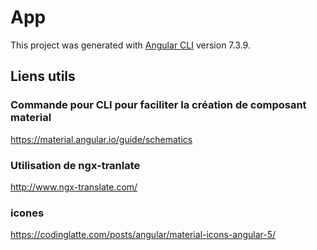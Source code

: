 # App

This project was generated with [Angular CLI](https://github.com/angular/angular-cli) version 7.3.9.

## Liens utils

### Commande pour CLI pour faciliter la création de composant material
https://material.angular.io/guide/schematics

### Utilisation de ngx-tranlate
http://www.ngx-translate.com/

### icones
https://codinglatte.com/posts/angular/material-icons-angular-5/
